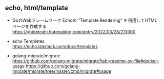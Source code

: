 ## echo, html/template

- GoのWebフレームワーク Echoの "Template Rendering" を利用してHTMLページを作成する  
https://yhidetoshi.hatenablog.com/entry/2022/03/28/213000


- echo Templates  
https://echo.labstack.com/docs/templates


- golang-migrate/migrate  
https://github.com/golang-migrate/migrate?tab=readme-ov-file#docker-usage
https://github.com/golang-migrate/migrate/tree/master/cmd/migrate#usage
